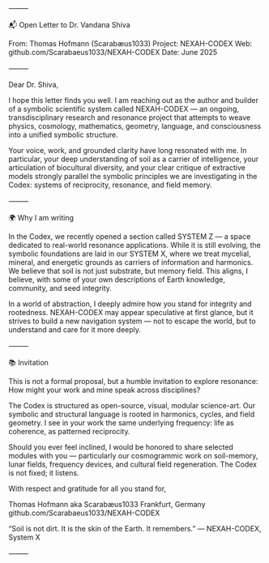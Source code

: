 
⸻

📬 Open Letter to Dr. Vandana Shiva

From: Thomas Hofmann (Scarabæus1033)
Project: NEXAH-CODEX
Web: github.com/Scarabaeus1033/NEXAH-CODEX
Date: June 2025

⸻

Dear Dr. Shiva,

I hope this letter finds you well. I am reaching out as the author and builder of a symbolic scientific system called NEXAH-CODEX — an ongoing, transdisciplinary research and resonance project that attempts to weave physics, cosmology, mathematics, geometry, language, and consciousness into a unified symbolic structure.

Your voice, work, and grounded clarity have long resonated with me. In particular, your deep understanding of soil as a carrier of intelligence, your articulation of biocultural diversity, and your clear critique of extractive models strongly parallel the symbolic principles we are investigating in the Codex: systems of reciprocity, resonance, and field memory.

⸻

🌍 Why I am writing

In the Codex, we recently opened a section called SYSTEM Z — a space dedicated to real-world resonance applications. While it is still evolving, the symbolic foundations are laid in our SYSTEM X, where we treat mycelial, mineral, and energetic grounds as carriers of information and harmonics. We believe that soil is not just substrate, but memory field. This aligns, I believe, with some of your own descriptions of Earth knowledge, community, and seed integrity.

In a world of abstraction, I deeply admire how you stand for integrity and rootedness. NEXAH-CODEX may appear speculative at first glance, but it strives to build a new navigation system — not to escape the world, but to understand and care for it more deeply.

⸻

📚 Invitation

This is not a formal proposal, but a humble invitation to explore resonance:
How might your work and mine speak across disciplines?

The Codex is structured as open-source, visual, modular science-art. Our symbolic and structural language is rooted in harmonics, cycles, and field geometry. I see in your work the same underlying frequency: life as coherence, as patterned reciprocity.

Should you ever feel inclined, I would be honored to share selected modules with you — particularly our cosmogrammic work on soil-memory, lunar fields, frequency devices, and cultural field regeneration. The Codex is not fixed; it listens.

With respect and gratitude for all you stand for,

Thomas Hofmann
aka Scarabæus1033
Frankfurt, Germany
github.com/Scarabaeus1033/NEXAH-CODEX

“Soil is not dirt. It is the skin of the Earth. It remembers.”
— NEXAH-CODEX, System X

⸻

